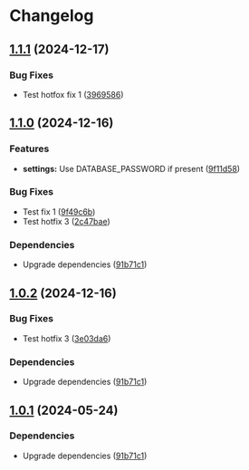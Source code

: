 # Changelog

## [1.1.1](https://github.com/tuomas777/atv/compare/atv-v1.1.0...atv-v1.1.1) (2024-12-17)


### Bug Fixes

* Test hotfox fix 1 ([3969586](https://github.com/tuomas777/atv/commit/3969586d2206268648123d74b05bbf35168db6f5))

## [1.1.0](https://github.com/tuomas777/atv/compare/atv-v1.0.2...atv-v1.1.0) (2024-12-16)


### Features

* **settings:** Use DATABASE_PASSWORD if present ([9f11d58](https://github.com/tuomas777/atv/commit/9f11d58b9e2c3548f2147e42a22c223a93fe1a44))


### Bug Fixes

* Test fix 1 ([9f49c6b](https://github.com/tuomas777/atv/commit/9f49c6bf1adeb2767bedf216b1b4cb10d58519e0))
* Test hotfix 3 ([2c47bae](https://github.com/tuomas777/atv/commit/2c47baeb90e261a8216d22875e6f01541390a669))


### Dependencies

* Upgrade dependencies ([91b71c1](https://github.com/tuomas777/atv/commit/91b71c1350e6a149e27ed1e2167ce6cdbe41b30e))

## [1.0.2](https://github.com/tuomas777/atv/compare/atv-v1.0.1...atv-v1.0.2) (2024-12-16)


### Bug Fixes

* Test hotfix 3 ([3e03da6](https://github.com/tuomas777/atv/commit/3e03da6675062743a7952ed3643082f5007ca4ac))


### Dependencies

* Upgrade dependencies ([91b71c1](https://github.com/tuomas777/atv/commit/91b71c1350e6a149e27ed1e2167ce6cdbe41b30e))

## [1.0.1](https://github.com/City-of-Helsinki/atv/compare/atv-v1.0.0...atv-v1.0.1) (2024-05-24)


### Dependencies

* Upgrade dependencies ([91b71c1](https://github.com/City-of-Helsinki/atv/commit/91b71c1350e6a149e27ed1e2167ce6cdbe41b30e))
